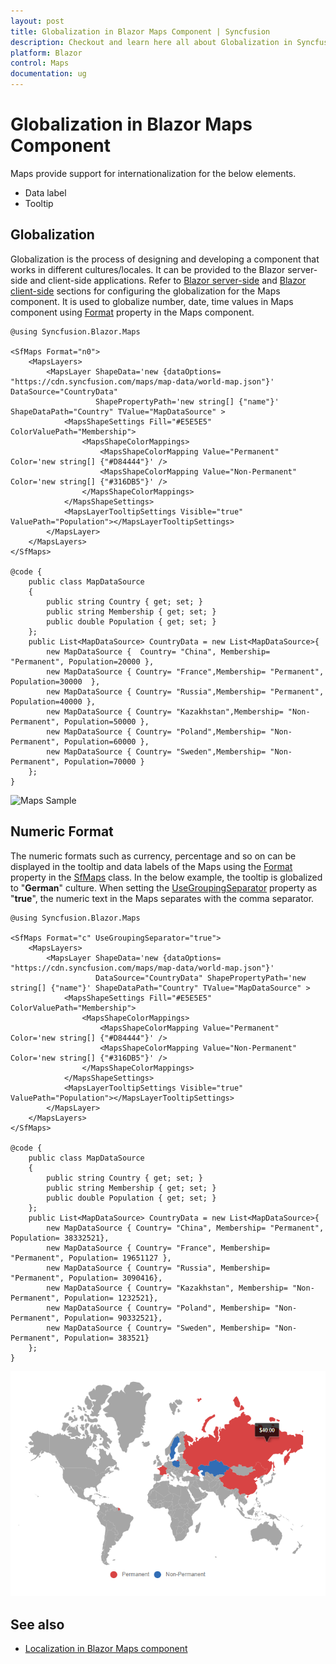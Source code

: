 ```yaml
---
layout: post
title: Globalization in Blazor Maps Component | Syncfusion
description: Checkout and learn here all about Globalization in Syncfusion Blazor Maps component and much more details.
platform: Blazor
control: Maps
documentation: ug
---
```


# Globalization in Blazor Maps Component

Maps provide support for internationalization for the below elements.

* Data label
* Tooltip

## Globalization

Globalization is the process of designing and developing a component that works in different cultures/locales. It can be provided to the Blazor server-side and client-side applications. Refer to [Blazor server-side](https://blazor.syncfusion.com/documentation/common/localization/#enable-localization-in-blazor-server-application) and [Blazor client-side](https://blazor.syncfusion.com/documentation/common/localization/#enable-localization-in-blazor-webassembly-application) sections for configuring the globalization for the Maps component. It is used to globalize number, date, time values in
Maps component using [Format](https://help.syncfusion.com/cr/blazor/Syncfusion.Blazor.Maps.SfMaps.html#Syncfusion_Blazor_Maps_SfMaps_Format) property in the Maps component.

```cshtml
@using Syncfusion.Blazor.Maps

<SfMaps Format="n0">
    <MapsLayers>
        <MapsLayer ShapeData='new {dataOptions= "https://cdn.syncfusion.com/maps/map-data/world-map.json"}' DataSource="CountryData"
                   ShapePropertyPath='new string[] {"name"}' ShapeDataPath="Country" TValue="MapDataSource" >
            <MapsShapeSettings Fill="#E5E5E5" ColorValuePath="Membership">
                <MapsShapeColorMappings>
                    <MapsShapeColorMapping Value="Permanent" Color='new string[] {"#D84444"}' />
                    <MapsShapeColorMapping Value="Non-Permanent" Color='new string[] {"#316DB5"}' />
                </MapsShapeColorMappings>
            </MapsShapeSettings>
            <MapsLayerTooltipSettings Visible="true" ValuePath="Population"></MapsLayerTooltipSettings>
        </MapsLayer>
    </MapsLayers>
</SfMaps>

@code {
    public class MapDataSource
    {
        public string Country { get; set; }
        public string Membership { get; set; }
        public double Population { get; set; }
    };
    public List<MapDataSource> CountryData = new List<MapDataSource>{
        new MapDataSource {  Country= "China", Membership= "Permanent", Population=20000 },
        new MapDataSource { Country= "France",Membership= "Permanent", Population=30000  },
        new MapDataSource { Country= "Russia",Membership= "Permanent", Population=40000 },
        new MapDataSource { Country= "Kazakhstan",Membership= "Non-Permanent", Population=50000 },
        new MapDataSource { Country= "Poland",Membership= "Non-Permanent", Population=60000 },
        new MapDataSource { Country= "Sweden",Membership= "Non-Permanent", Population=70000 }
    };
}
```

![Maps Sample](./images/Internationalization/Globalization.PNG)

## Numeric Format

The numeric formats such as currency, percentage and so on can be displayed in the tooltip and data labels of the Maps using the [Format](https://help.syncfusion.com/cr/blazor/Syncfusion.Blazor.Maps.SfMaps.html#Syncfusion_Blazor_Maps_SfMaps_Format) property in the [SfMaps](https://help.syncfusion.com/cr/blazor/Syncfusion.Blazor.Maps.SfMaps.html) class. In the below example, the tooltip is globalized to "**German**" culture. When setting the [UseGroupingSeparator](https://help.syncfusion.com/cr/blazor/Syncfusion.Blazor.Maps.SfMaps.html#Syncfusion_Blazor_Maps_SfMaps_UseGroupingSeparator) property as "**true**", the numeric text in the Maps separates with the comma separator.

```cshtml
@using Syncfusion.Blazor.Maps

<SfMaps Format="c" UseGroupingSeparator="true">
    <MapsLayers>
        <MapsLayer ShapeData='new {dataOptions= "https://cdn.syncfusion.com/maps/map-data/world-map.json"}'
                   DataSource="CountryData" ShapePropertyPath='new string[] {"name"}' ShapeDataPath="Country" TValue="MapDataSource" >
            <MapsShapeSettings Fill="#E5E5E5" ColorValuePath="Membership">
                <MapsShapeColorMappings>
                    <MapsShapeColorMapping Value="Permanent" Color='new string[] {"#D84444"}' />
                    <MapsShapeColorMapping Value="Non-Permanent" Color='new string[] {"#316DB5"}' />
                </MapsShapeColorMappings>
            </MapsShapeSettings>
            <MapsLayerTooltipSettings Visible="true" ValuePath="Population"></MapsLayerTooltipSettings>
        </MapsLayer>
    </MapsLayers>
</SfMaps>

@code {
    public class MapDataSource
    {
        public string Country { get; set; }
        public string Membership { get; set; }
        public double Population { get; set; }
    };
    public List<MapDataSource> CountryData = new List<MapDataSource>{
        new MapDataSource { Country= "China", Membership= "Permanent", Population= 38332521},
        new MapDataSource { Country= "France", Membership= "Permanent", Population= 19651127 },
        new MapDataSource { Country= "Russia", Membership= "Permanent", Population= 3090416},
        new MapDataSource { Country= "Kazakhstan", Membership= "Non-Permanent", Population= 1232521},
        new MapDataSource { Country= "Poland", Membership= "Non-Permanent", Population= 90332521},
        new MapDataSource { Country= "Sweden", Membership= "Non-Permanent", Population= 383521}
    };
}
```

![Maps Sample](./images/Internationalization/Internationalization.png)

## See also

* [Localization in Blazor Maps component](https://blazor.syncfusion.com/documentation/maps/localization/)